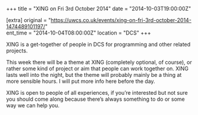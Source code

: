 +++
title = "XING on Fri 3rd October 2014"
date = "2014-10-03T19:00:00Z"

[extra]
original = "https://uwcs.co.uk/events/xing-on-fri-3rd-october-2014-1474489101197/"    
ent_time = "2014-10-04T08:00:00Z"
location = "DCS"
+++

XING is a get-together of people in DCS for programming and other related projects.

This week there will be a theme at XING (completely optional, of course), or rather some kind of project or aim that people can work together on. XING lasts well into the night, but the theme will probably mainly be a thing at more sensible hours. I will put more info here before the day.

XING is open to people of all experiences, if you’re interested but not sure you should come along because there’s always something to do or some way we can help you.

